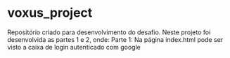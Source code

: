 # voxus_project
Repositório criado para desenvolvimento do desafio.
Neste projeto foi desenvolvida as partes 1 e 2, onde:
Parte 1: Na página index.html pode ser visto a caixa de login autenticado com google
